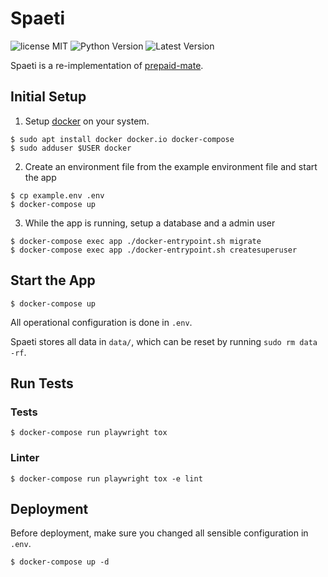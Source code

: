 # Spaeti

![license MIT](https://img.shields.io/pypi/l/spaeti.svg)
![Python Version](https://img.shields.io/pypi/pyversions/spaeti.svg)
![Latest Version](https://img.shields.io/pypi/v/spaeti.svg)

Spaeti is a re-implementation of [prepaid-mate](https://github.com/freieslabor/prepaid-mate).


## Initial Setup

1. Setup [docker](https://www.docker.com/) on your system.

```
$ sudo apt install docker docker.io docker-compose
$ sudo adduser $USER docker
```

2. Create an environment file from the example environment file and start the app

```
$ cp example.env .env
$ docker-compose up
```

3. While the app is running, setup a database and a admin user

```
$ docker-compose exec app ./docker-entrypoint.sh migrate
$ docker-compose exec app ./docker-entrypoint.sh createsuperuser
```


## Start the App

```
$ docker-compose up
```

All operational configuration is done in `.env`.

Spaeti stores all data in `data/`, which can be reset by running `sudo rm data -rf`.


## Run Tests

### Tests

```
$ docker-compose run playwright tox
```

### Linter

```
$ docker-compose run playwright tox -e lint
```


## Deployment

Before deployment, make sure you changed all sensible configuration in `.env`.

```
$ docker-compose up -d
```
